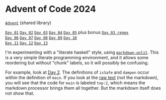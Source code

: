 # Advent of Code 2024

[`Advent`](lib/Advent.md) (shared library)

[`Day 01`](src/day01.md)
[`Day 02`](src/day02.md)
[`Day 03`](src/day03.md)
[`Day 04`](src/day04.md)
[`Day 05`](src/day05.md)
plus bonus [`Day 03 regex`](src/day03-re.md)
<br/>
[`Day 06`](src/day06.md)
[`Day 07`](src/day07.md)
[`Day 08`](src/day08.md)
[`Day 09`](src/day09.md)
[`Day 10`](src/day10.md)
<br/>
[`Day 11`](src/day11.md)
[`Day 12`](src/day12.md)
[`Day 13`](src/day13.md)

I'm experimenting with a "literate haskell" style, using
[`markdown-unlit`](https://github.com/sol/markdown-unlit).  This is a very
simple literate programming environment, and it allows some reordering but
without "chunk" labels, so it will possibly be confusing.

For example, look at [Day 2](src/day02.md). The definitions of `isSafe` and
`dampen` occur within the definition of `main`. If you look at the [raw
text](https://raw.githubusercontent.com/instinctive/edu-advent-2024/refs/heads/main/src/day02.md)
(not the markdown), you will see that the code for `main` is labeled `top:2`,
which means the markdown processor brings them all together. But the markdown
itself does not show that.
